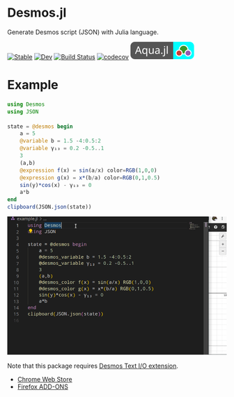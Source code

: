 # Desmos.jl
Generate Desmos script (JSON) with Julia language.


[![Stable](https://img.shields.io/badge/docs-stable-blue.svg)](https://hyrodium.github.io/Desmos.jl/stable)
[![Dev](https://img.shields.io/badge/docs-dev-blue.svg)](https://hyrodium.github.io/Desmos.jl/dev)
[![Build Status](https://github.com/hyrodium/Desmos.jl/workflows/CI/badge.svg)](https://github.com/hyrodium/Desmos.jl/actions?query=workflow%3ACI+branch%3Amain)
[![codecov](https://codecov.io/gh/hyrodium/Desmos.jl/branch/main/graph/badge.svg?token=dJBiR91dCD)](https://codecov.io/gh/hyrodium/Desmos.jl)
[![Aqua QA](https://raw.githubusercontent.com/JuliaTesting/Aqua.jl/master/badge.svg)](https://github.com/JuliaTesting/Aqua.jl)

# Example
```julia
using Desmos
using JSON

state = @desmos begin
    a = 5
    @variable b = 1.5 -4:0.5:2
    @variable γ₁₃ = 0.2 -0.5..1
    3
    (a,b)
    @expression f(x) = sin(a/x) color=RGB(1,0,0)
    @expression g(x) = x*(b/a) color=RGB(0,1,0.5)
    sin(y)*cos(x) - γ₁₃ = 0
    a*b
end
clipboard(JSON.json(state))
```
![](docs/src/img/screenshot.gif)

Note that this package requires [Desmos Text I/O extension](https://github.com/hyrodium/DesmosTextIO).

* [Chrome Web Store](https://chrome.google.com/webstore/detail/desmos-text-io/ndjdcebpigpfidnilppdpcdkibidfmaa)
* [Firefox ADD-ONS](https://addons.mozilla.org/en-US/firefox/addon/desmos-text-i-o/)
